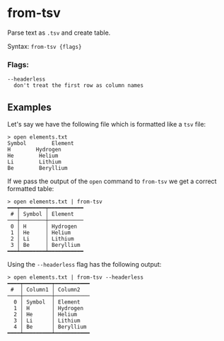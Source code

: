 # from-tsv

Parse text as `.tsv` and create table.

Syntax: `from-tsv {flags}`

### Flags:

    --headerless
      don't treat the first row as column names

## Examples

Let's say we have the following file which is formatted like a `tsv` file:

```shell
> open elements.txt
Symbol        Element
H        Hydrogen
He        Helium
Li        Lithium
Be        Beryllium
```

If we pass the output of the `open` command to `from-tsv` we get a correct formatted table:

```shell
> open elements.txt | from-tsv
━━━┯━━━━━━━━┯━━━━━━━━━━━
 # │ Symbol │ Element
───┼────────┼───────────
 0 │ H      │ Hydrogen
 1 │ He     │ Helium
 2 │ Li     │ Lithium
 3 │ Be     │ Beryllium
━━━┷━━━━━━━━┷━━━━━━━━━━━
```

Using the `--headerless` flag has the following output:

```shell
> open elements.txt | from-tsv --headerless
━━━━┯━━━━━━━━━┯━━━━━━━━━━━
 #  │ Column1 │ Column2
────┼─────────┼───────────
  0 │ Symbol  │ Element
  1 │ H       │ Hydrogen
  2 │ He      │ Helium
  3 │ Li      │ Lithium
  4 │ Be      │ Beryllium
━━━━┷━━━━━━━━━┷━━━━━━━━━━━
```